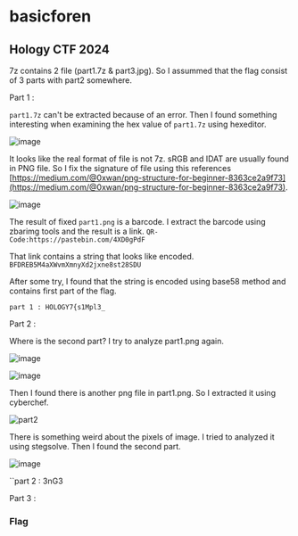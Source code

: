 # basicforen
## Hology CTF 2024

7z contains 2 file (part1.7z & part3.jpg). So I assummed that the flag consist of 3 parts with part2 somewhere.

Part 1 : 

`part1.7z` can't be extracted because of an error. Then I found something interesting when examining the hex value of `part1.7z` using hexeditor.

![image](https://github.com/user-attachments/assets/d7740cfc-00e8-4c33-b67a-aeb154ecf5c6)

It looks like the real format of file is not 7z. sRGB and IDAT are usually found in PNG file. So I fix the signature of file using this references [https://medium.com/@0xwan/png-structure-for-beginner-8363ce2a9f73](https://medium.com/@0xwan/png-structure-for-beginner-8363ce2a9f73).

![image](https://github.com/user-attachments/assets/75d99533-ff05-4589-ad41-338cca58b4fa)

The result of fixed `part1.png` is a barcode. I extract the barcode using zbarimg tools and the result is a link. `QR-Code:https://pastebin.com/4XD0gPdF`

That link contains a string that looks like encoded. `BFDREB5M4aXWvmXmnyXd2jxne8st28SDU`

After some try, I found that the string is encoded using base58 method and contains first part of the flag.

``part 1 : HOLOGY7{s1Mpl3_``

Part 2 :

Where is the second part? I try to analyze part1.png again.

![image](https://github.com/user-attachments/assets/73511501-ea56-4931-bfec-f512b9d5daf9)

![image](https://github.com/user-attachments/assets/8145aec5-3d14-4b6e-b2fb-31303554c10a)

Then I found there is another png file in part1.png. So I extracted it using cyberchef.

![part2](https://github.com/user-attachments/assets/00863c60-a56e-4f7c-9fd0-5d4abcb22963)

There is something weird about the pixels of image. I tried to analyzed it using stegsolve. Then I found the second part.

![image](https://github.com/user-attachments/assets/52d0c126-2a57-4398-989f-5ef969c8e42b)

``part 2 : 3nG3

Part 3 : 



### Flag
